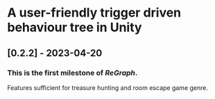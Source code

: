 # A user-friendly trigger driven behaviour tree in Unity

## [0.2.2] - 2023-04-20

### This is the first milestone of *ReGraph*.

Features sufficient for treasure hunting and room escape game genre.
